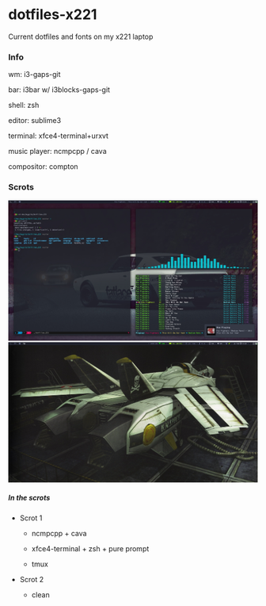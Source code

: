# dotfiles-x221

Current dotfiles and fonts on my x221 laptop 

### Info

wm: i3-gaps-git

bar: i3bar w/ i3blocks-gaps-git

shell: zsh

editor: sublime3

terminal: xfce4-terminal+urxvt

music player: ncmpcpp / cava

compositor: compton

### Scrots
![scrot1](scrot1.jpg)
![scrot2](scrot2.jpg)

##### In the scrots
* Scrot 1
   * ncmpcpp + cava
   
   * xfce4-terminal + zsh + pure prompt
   
   * tmux
   
   
* Scrot 2
   * clean
